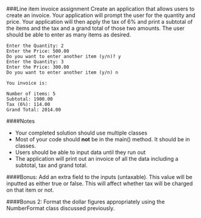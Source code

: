 ###Line item invoice assignment
Create an application that allows users to create an invoice. Your application will prompt the user for the quantity and price. Your application will then apply the tax of 6% and print a subtotal of the items and the tax and a grand total of those two amounts. The user should be able to enter as many items as desired.

```
Enter the Quantity: 2
Enter the Price: 500.00
Do you want to enter another item (y/n)? y
Enter the Quantity: 3
Enter the Price: 300.00
Do you want to enter another item (y/n) n

You invoice is:

Number of items: 5
Subtotal: 1900.00
Tax (6%): 114.00
Grand Total: 2014.00
```

####Notes
* Your completed solution should use multiple classes
* Most of your code should **not** be in the main() method. It should be in classes.
* Users should be able to input data until they run out
* The application will print out an invoice of all the data including a subtotal, tax and grand total.

####Bonus: 
Add an extra field to the inputs (untaxable). This value will be inputted as either true or false. This will affect whether tax will be charged on that item or not. 

####Bonus 2:
Format the dollar figures appropriately using the NumberFormat class discussed previously.


 

